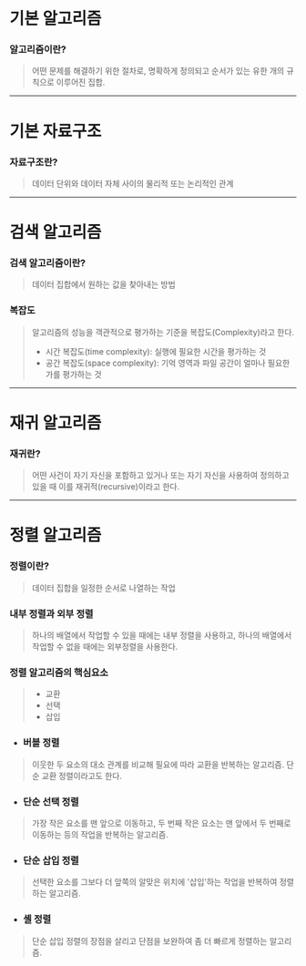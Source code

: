 # 기본 알고리즘
### 알고리즘이란?
> 어떤 문제를 해결하기 위한 절차로, 명확하게 정의되고 순서가 있는 유한 개의 규칙으로 이루어진 집합.
***
# 기본 자료구조
### 자료구조란?
> 데이터 단위와 데이터 자체 사이의 물리적 또는 논리적인 관계
***
# 검색 알고리즘
### 검색 알고리즘이란?
> 데이터 집합에서 원하는 값을 찾아내는 방법
### 복잡도
> 알고리즘의 성능을 객관적으로 평가하는 기준을 복잡도(Complexity)라고 한다.
>   * 시간 복잡도(time complexity): 실행에 필요한 시간을 평가하는 것
>   * 공간 복잡도(space complexity): 기억 영역과 파일 공간이 얼마나 필요한가를 평가하는 것
***
# 재귀 알고리즘
### 재귀란?
> 어떤 사건이 자기 자신을 포함하고 있거나 또는 자기 자신을 사용하여 정의하고 있을 때 이를 재귀적(recursive)이라고 한다.
***
# 정렬 알고리즘
### 정렬이란?
> 데이터 집합을 일정한 순서로 나열하는 작업
### 내부 정렬과 외부 정렬
> 하나의 배열에서 작업할 수 있을 때에는 내부 정렬을 사용하고, 하나의 배열에서 작업할 수 없을 때에는 외부정렬을 사용한다.
### 정렬 알고리즘의 핵심요소
> * 교환
> * 선택
> * 삽입
* ### 버블 정렬
> 이웃한 두 요소의 대소 관계를 비교해 필요에 따라 교환을 반복하는 알고리즘. 단순 교환 정렬이라고도 한다.
* ### 단순 선택 정렬
> 가장 작은 요소를 맨 앞으로 이동하고, 두 번째 작은 요소는 맨 앞에서 두 번째로 이동하는 등의 작업을 반복하는 알고리즘.
* ### 단순 삽입 정렬
> 선택한 요소를 그보다 더 앞쪽의 알맞은 위치에 '삽입'하는 작업을 반복하여 정렬하는 알고리즘.
* ### 셸 정렬
> 단순 삽입 정렬의 장점을 살리고 단점을 보완하여 좀 더 빠르게 정렬하는 알고리즘.